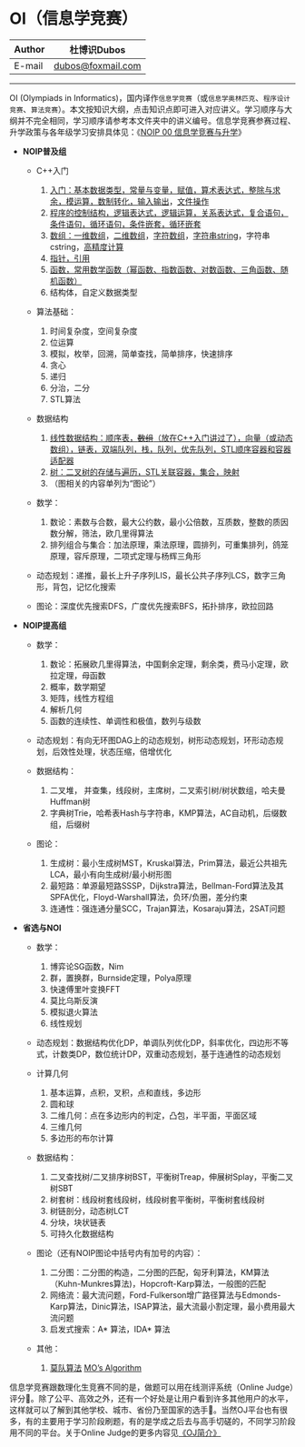 OI（信息学竞赛）
======

|Author|杜博识Dubos|
|---|---|
|E-mail|dubos@foxmail.com|

------  

OI (Olympiads in Informatics)，国内译作`信息学竞赛`（或`信息学奥林匹克`、`程序设计竞赛`、`算法竞赛`）。本文按知识大纲，点击知识点即可进入对应讲义。学习顺序与大纲并不完全相同，学习顺序请参考本文件夹中的讲义编号。信息学竞赛参赛过程、升学政策与各年级学习安排具体见：《[NOIP 00 信息学竞赛与升学](/NOIP%2000%20信息学竞赛与升学.md)》

* **NOIP普及组**  
	* C++入门
		1. [入门：基本数据类型，常量与变量，赋值，算术表达式，整除与求余，模运算，数制转化，输入输出][NOIP 01 a]，[文件操作][NOIP 01 b]
		3. [程序的控制结构，逻辑表达式，逻辑运算，关系表达式，复合语句，条件语句，循环语句，条件嵌套，循环嵌套][NOIP 02]
		4. [数组：一维数组][NOIP 03 a]，[二维数组][NOIP 03 b]，[字符数组][NOIP 03 c]，[字符串string][NOIP 03 d]，字符串cstring，[高精度计算][NOIP 03 f]
		5. [指针，引用][NOIP 04]
		5. [函数，常用数学函数（幂函数、指数函数、对数函数、三角函数、随机函数）][NOIP 05 a]
		6. 结构体，自定义数据类型

	* 算法基础：
		1. 时间复杂度，空间复杂度
		2. 位运算
		3. 模拟，枚举，回溯，简单查找，简单排序，快速排序
		4. 贪心
		5. 递归
		6. 分治，二分
		7. STL算法

	* 数据结构
		1. [线性数据结构：顺序表，~~数组~~（放在C++入门讲过了），向量（或动态数组），链表，双端队列，栈，队列，优先队列，STL顺序容器和容器适配器][NOIP 08 a]
		2. [树：二叉树的存储与遍历，STL关联容器，集合，映射][NOIP 08 a] 
		3. （图相关的内容单列为“图论”）

	* 数学：  
		1. 数论：素数与合数，最大公约数，最小公倍数，互质数，整数的质因数分解，筛法，欧几里得算法
		2. 排列组合与集合：加法原理，乘法原理，圆排列，可重集排列，鸽笼原理，容斥原理，二项式定理与杨辉三角形
	
	* 动态规划：递推，最长上升子序列LIS，最长公共子序列LCS，数字三角形，背包，记忆化搜索
		
	* 图论：深度优先搜索DFS，广度优先搜索BFS，拓扑排序，欧拉回路

* **NOIP提高组**  
 
	* 数学：
		1. 数论：拓展欧几里得算法，中国剩余定理，剩余类，费马小定理，欧拉定理，母函数
		2. 概率，数学期望
		3. 矩阵，线性方程组
		4. 解析几何
		5. 函数的连续性、单调性和极值，数列与级数
		
	* 动态规划：有向无环图DAG上的动态规划，树形动态规划，环形动态规划，后效性处理，状态压缩，倍增优化
	
	* 数据结构：
		1. 二叉堆， 并查集，线段树，主席树，二叉索引树/树状数组，哈夫曼Huffman树  
		2. 字典树Trie，哈希表Hash与字符串，KMP算法，AC自动机，后缀数组，后缀树  
	
	* 图论：
		1. 生成树：最小生成树MST，Kruskal算法，Prim算法，最近公共祖先LCA，最小有向生成树/最小树形图  
		2. 最短路：单源最短路SSSP，Dijkstra算法，Bellman-Ford算法及其SPFA优化，Floyd-Warshall算法，负环/负圈，差分约束   
		3. 连通性：强连通分量SCC，Trajan算法，Kosaraju算法，2SAT问题

* **省选与NOI**

	* 数学：
		1. 博弈论SG函数，Nim
		2. 群，置换群，Burnside定理，Polya原理
		3. 快速傅里叶变换FFT
		4. 莫比乌斯反演
		5. 模拟退火算法
		6. 线性规划
		
	* 动态规划：数据结构优化DP，单调队列优化DP，斜率优化，四边形不等式，计数类DP，数位统计DP，双重动态规划，基于连通性的动态规划
		
	* 计算几何
		1. 基本运算，点积，叉积，点和直线，多边形
		2. 圆和球
		3. 二维几何：点在多边形内的判定，凸包，半平面，平面区域
		4. 三维几何
		5. 多边形的布尔计算 
		
	* 数据结构：
		1. 二叉查找树/二叉排序树BST，平衡树Treap，伸展树Splay，平衡二叉树SBT
		2. 树套树：线段树套线段树，线段树套平衡树，平衡树套线段树  
		2. 树链剖分，动态树LCT  
		3. 分块，块状链表
		4. 可持久化数据结构
		
	* 图论（还有NOIP图论中括号内有加号的内容）：   
		1. 二分图：二分图的构造，二分图的匹配，匈牙利算法，KM算法（Kuhn-Munkres算法)，Hopcroft-Karp算法，一般图的匹配
		2. 网络流：最大流问题，Ford-Fulkerson增广路径算法与Edmonds-Karp算法，Dinic算法，ISAP算法，最大流最小割定理，最小费用最大流问题  
		3. 启发式搜索：A* 算法，IDA* 算法  
	* 其他：
		1. [莫队算法][莫] [MO’s Algorithm][MO]

信息学竞赛跟数理化生竞赛不同的是，做题可以用在线测评系统（Online Judge）评分:100:。除了公平、高效之外，还有一个好处是让用户看到许多其他用户的水平，这样就可以了解到其他学校、城市、省份乃至国家的选手:raising_hand:。当然OJ平台也有很多，有的主要用于学习阶段刷题，有的是学成之后去与高手切磋的，不同学习阶段用不同的平台。关于Online Judge的更多内容见[《OJ简介》](/NOIP%2000%20OJ简介.md)

[NOIP 01 a]:/NOIP%2001%20a%20C%2B%2B入门.cpp
[NOIP 01 b]:/NOIP%2001%20b%20文件.md
[NOIP 02]:/NOIP%2002%20程序的控制结构.cpp
[NOIP 03 a]:/NOIP%2003%20a%20一维数组.cpp
[NOIP 03 b]:/NOIP%2003%20b%20二维数组.cpp
[NOIP 03 c]:/NOIP%2003%20c%20字符数组.cpp
[NOIP 03 d]:/NOIP%2003%20d%20string字符串.cpp
[NOIP 03 f]:/NOIP%2003%20f%20高精度计算.cpp
[NOIP 04]:/NOIP%2004%20指针与引用.cpp
[NOIP 05 a]:/NOIP%2005%20a%20函数.cpp
[NOIP 08 a]:/NOIP%2008%20a%20普及组数据结构.md
[MO]:https://blog.anudeep2011.com/mos-algorithm/
[莫]:https://www.zhihu.com/question/27316467
